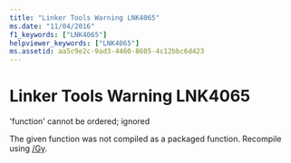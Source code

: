 ```yaml
---
title: "Linker Tools Warning LNK4065"
ms.date: "11/04/2016"
f1_keywords: ["LNK4065"]
helpviewer_keywords: ["LNK4065"]
ms.assetid: aa5c9e2c-9ad3-4460-8605-4c12bbc6d423
---
```

# Linker Tools Warning LNK4065

'function' cannot be ordered; ignored

The given function was not compiled as a packaged function. Recompile using [/Gy](../../build/reference/gy-enable-function-level-linking.md).

